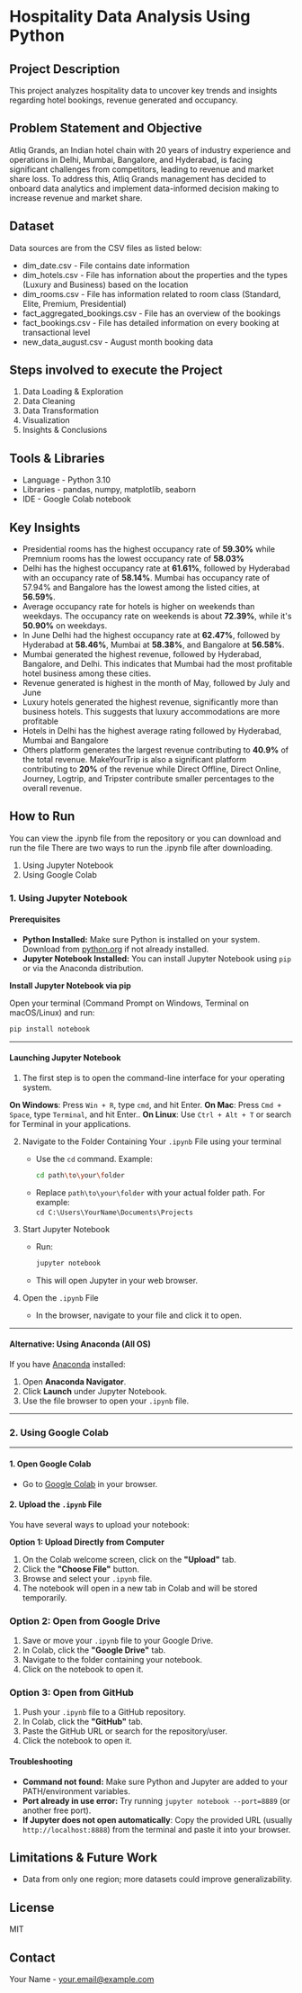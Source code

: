 # Hospitality Data Analysis Using Python

## Project Description
This project analyzes hospitality data to uncover key trends and insights regarding hotel bookings, revenue generated and occupancy.

## Problem Statement and Objective
Atliq Grands, an Indian hotel chain with 20 years of industry experience and operations in Delhi, Mumbai, Bangalore, and Hyderabad, is facing significant challenges from competitors, leading to revenue and market share loss. To address this, Atliq Grands management has decided to onboard data analytics and implement data-informed decision making to increase revenue and market share.

## Dataset
Data sources are from the CSV files as listed below:
- dim_date.csv - File contains date information
- dim_hotels.csv - File has infornation about the properties and the types (Luxury and Business) based on the location
- dim_rooms.csv - File has information related to room class (Standard, Elite, Premium, Presidential)
- fact_aggregated_bookings.csv - File has an overview of the bookings
- fact_bookings.csv - File has detailed information on every booking at transactional level
- new_data_august.csv - August month booking data

## Steps involved to execute the Project
1. Data Loading & Exploration
2. Data Cleaning
3. Data Transformation
4. Visualization
5. Insights & Conclusions

## Tools & Libraries
- Language - Python 3.10
- Libraries - pandas, numpy, matplotlib, seaborn
- IDE - Google Colab notebook

## Key Insights
- Presidential rooms has the highest occupancy rate of **59.30%** while Premnium rooms has the lowest occupancy rate of **58.03%**
- Delhi has the highest occupancy rate at **61.61%**, followed by Hyderabad with an occupancy rate of **58.14%**. Mumbai has occupancy rate of 57.94% and Bangalore has the lowest among the listed cities, at **56.59%**.
- Average occupancy rate for hotels is higher on weekends than weekdays. The occupancy rate on weekends is about **72.39%**, while it's **50.90%** on weekdays.
- In June Delhi had the highest occupancy rate at **62.47%**, followed by Hyderabad at **58.46%**, Mumbai at **58.38%**, and Bangalore at **56.58%**.
- Mumbai generated the highest revenue, followed by Hyderabad, Bangalore, and Delhi. This indicates that Mumbai had the most profitable hotel business among these cities.
- Revenue generated is highest in the month of May, followed by July and June
- Luxury hotels generated the highest revenue, significantly more than business hotels. This suggests that luxury accommodations are more profitable
- Hotels in Delhi has the highest average rating followed by Hyderabad, Mumbai and Bangalore
- Others platform generates the largest revenue contributing to **40.9%** of the total revenue. MakeYourTrip is also a significant platform contributing to **20%** of the revenue while Direct Offline, Direct Online, Journey, Logtrip, and Tripster contribute smaller percentages to the overall revenue.
  
## How to Run
You can view the .ipynb file from the repository or you can download and run the file
There are two ways to run the .ipynb file after downloading.
1. Using Jupyter Notebook
2. Using Google Colab
   
### **1. Using Jupyter Notebook**

#### Prerequisites

- **Python Installed:** Make sure Python is installed on your system. Download from [python.org](https://www.python.org/downloads/) if not already installed.
- **Jupyter Notebook Installed:** You can install Jupyter Notebook using `pip` or via the Anaconda distribution.

**Install Jupyter Notebook via pip**

Open your terminal (Command Prompt on Windows, Terminal on macOS/Linux) and run:

```bash
pip install notebook
```

---
#### **Launching Jupyter Notebook**

1. The first step is to open the command-line interface for your operating system.

**On Windows**: Press `Win + R`, type `cmd`, and hit Enter.
**On Mac**: Press `Cmd + Space`, type `Terminal`, and hit Enter..
**On Linux**: Use `Ctrl + Alt + T` or search for Terminal in your applications.

2. Navigate to the Folder Containing Your `.ipynb` File using your terminal
   - Use the `cd` command. Example:
     ```bash
     cd path\to\your\folder
     ```
   - Replace `path\to\your\folder` with your actual folder path. For example:  
     `cd C:\Users\YourName\Documents\Projects`

3. Start Jupyter Notebook
   - Run:
     ```bash
     jupyter notebook
     ```
   - This will open Jupyter in your web browser.

4. Open the `.ipynb` File
   - In the browser, navigate to your file and click it to open.

---

#### **Alternative: Using Anaconda (All OS)**

If you have [Anaconda](https://www.anaconda.com/products/distribution) installed:

1. Open **Anaconda Navigator**.
2. Click **Launch** under Jupyter Notebook.
3. Use the file browser to open your `.ipynb` file.

---

### **2. Using Google Colab**

---

#### **1. Open Google Colab**
- Go to [Google Colab](https://colab.research.google.com/) in your browser.
  
#### **2. Upload the `.ipynb` File**
You have several ways to upload your notebook:

**Option 1: Upload Directly from Computer**
1. On the Colab welcome screen, click on the **"Upload"** tab.
2. Click the **"Choose File"** button.
3. Browse and select your `.ipynb` file.
4. The notebook will open in a new tab in Colab and will be stored temporarily.

### **Option 2: Open from Google Drive**
1. Save or move your `.ipynb` file to your Google Drive.
2. In Colab, click the **"Google Drive"** tab.
3. Navigate to the folder containing your notebook.
4. Click on the notebook to open it.

### **Option 3: Open from GitHub**
1. Push your `.ipynb` file to a GitHub repository.
2. In Colab, click the **"GitHub"** tab.
3. Paste the GitHub URL or search for the repository/user.
4. Click the notebook to open it.


#### **Troubleshooting**

- **Command not found:** Make sure Python and Jupyter are added to your PATH/environment variables.
- **Port already in use error:** Try running `jupyter notebook --port=8889` (or another free port).
- **If Jupyter does not open automatically**: Copy the provided URL (usually `http://localhost:8888`) from the terminal and paste it into your browser.


## Limitations & Future Work
- Data from only one region; more datasets could improve generalizability.

## License
MIT

## Contact
Your Name - your.email@example.com
